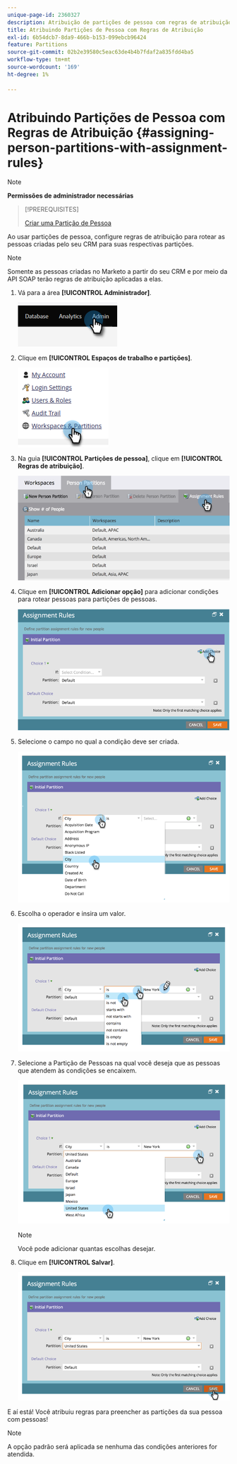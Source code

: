 ```yaml
---
unique-page-id: 2360327
description: Atribuição de partições de pessoa com regras de atribuição - Documentação do Marketo - Documentação do produto
title: Atribuindo Partições de Pessoa com Regras de Atribuição
exl-id: 6b54dcb7-8da9-466b-b153-099ebcb96424
feature: Partitions
source-git-commit: 02b2e39580c5eac63de4b4b7fdaf2a835fdd4ba5
workflow-type: tm+mt
source-wordcount: '169'
ht-degree: 1%

---
```


# Atribuindo Partições de Pessoa com Regras de Atribuição {#assigning-person-partitions-with-assignment-rules}

>[!NOTE]
>
>**Permissões de administrador necessárias**

>[!PREREQUISITES]
>
>[Criar uma Partição de Pessoa](/help/marketo/product-docs/administration/workspaces-and-person-partitions/create-a-person-partition.md)

Ao usar partições de pessoa, configure regras de atribuição para rotear as pessoas criadas pelo seu CRM para suas respectivas partições.

>[!NOTE]
>
>Somente as pessoas criadas no Marketo a partir do seu CRM e por meio da API SOAP terão regras de atribuição aplicadas a elas.

1. Vá para a área **[!UICONTROL Administrador]**.

   ![](assets/assigning-person-partitions-with-assignment-rules-1.png)

1. Clique em **[!UICONTROL Espaços de trabalho e partições]**.

   ![](assets/assigning-person-partitions-with-assignment-rules-2.png)

1. Na guia **[!UICONTROL Partições de pessoa]**, clique em **[!UICONTROL Regras de atribuição]**.

   ![](assets/assigning-person-partitions-with-assignment-rules-3.png)

1. Clique em **[!UICONTROL Adicionar opção]** para adicionar condições para rotear pessoas para partições de pessoas.

   ![](assets/assigning-person-partitions-with-assignment-rules-4.png)

1. Selecione o campo no qual a condição deve ser criada.

   ![](assets/assigning-person-partitions-with-assignment-rules-5.png)

1. Escolha o operador e insira um valor.

   ![](assets/assigning-person-partitions-with-assignment-rules-6.png)

1. Selecione a Partição de Pessoas na qual você deseja que as pessoas que atendem às condições se encaixem.

   ![](assets/assigning-person-partitions-with-assignment-rules-7.png)

   >[!NOTE]
   >
   >Você pode adicionar quantas escolhas desejar.

1. Clique em **[!UICONTROL Salvar]**.

   ![](assets/assigning-person-partitions-with-assignment-rules-8.png)

E aí está! Você atribuiu regras para preencher as partições da sua pessoa com pessoas!

>[!NOTE]
>
>A opção padrão será aplicada se nenhuma das condições anteriores for atendida.
